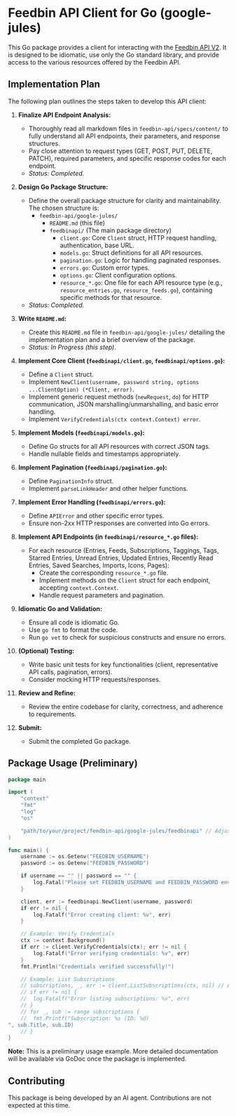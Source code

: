 # Feedbin API Client for Go (google-jules)

This Go package provides a client for interacting with the [Feedbin API V2](https://github.com/feedbin/feedbin-api/tree/master/specs). It is designed to be idiomatic, use only the Go standard library, and provide access to the various resources offered by the Feedbin API.

## Implementation Plan

The following plan outlines the steps taken to develop this API client:

1.  **Finalize API Endpoint Analysis:**
    *   Thoroughly read all markdown files in `feedbin-api/specs/content/` to fully understand all API endpoints, their parameters, and response structures.
    *   Pay close attention to request types (GET, POST, PUT, DELETE, PATCH), required parameters, and specific response codes for each endpoint.
    *   *Status: Completed.*

2.  **Design Go Package Structure:**
    *   Define the overall package structure for clarity and maintainability. The chosen structure is:
        *   `feedbin-api/google-jules/`
            *   `README.md` (this file)
            *   `feedbinapi/` (The main package directory)
                *   `client.go`: Core `Client` struct, HTTP request handling, authentication, base URL.
                *   `models.go`: Struct definitions for all API resources.
                *   `pagination.go`: Logic for handling paginated responses.
                *   `errors.go`: Custom error types.
                *   `options.go`: Client configuration options.
                *   `resource_*.go`: One file for each API resource type (e.g., `resource_entries.go`, `resource_feeds.go`), containing specific methods for that resource.
    *   *Status: Completed.*

3.  **Write `README.md`:**
    *   Create this `README.md` file in `feedbin-api/google-jules/` detailing the implementation plan and a brief overview of the package.
    *   *Status: In Progress (this step).*

4.  **Implement Core Client (`feedbinapi/client.go`, `feedbinapi/options.go`):**
    *   Define a `Client` struct.
    *   Implement `NewClient(username, password string, options ...ClientOption) (*Client, error)`.
    *   Implement generic request methods (`newRequest`, `do`) for HTTP communication, JSON marshalling/unmarshalling, and basic error handling.
    *   Implement `VerifyCredentials(ctx context.Context) error`.

5.  **Implement Models (`feedbinapi/models.go`):**
    *   Define Go structs for all API resources with correct JSON tags.
    *   Handle nullable fields and timestamps appropriately.

6.  **Implement Pagination (`feedbinapi/pagination.go`):**
    *   Define `PaginationInfo` struct.
    *   Implement `parseLinkHeader` and other helper functions.

7.  **Implement Error Handling (`feedbinapi/errors.go`):**
    *   Define `APIError` and other specific error types.
    *   Ensure non-2xx HTTP responses are converted into Go errors.

8.  **Implement API Endpoints (in `feedbinapi/resource_*.go` files):**
    *   For each resource (Entries, Feeds, Subscriptions, Taggings, Tags, Starred Entries, Unread Entries, Updated Entries, Recently Read Entries, Saved Searches, Imports, Icons, Pages):
        *   Create the corresponding `resource_*.go` file.
        *   Implement methods on the `Client` struct for each endpoint, accepting `context.Context`.
        *   Handle request parameters and pagination.

9.  **Idiomatic Go and Validation:**
    *   Ensure all code is idiomatic Go.
    *   Use `go fmt` to format the code.
    *   Run `go vet` to check for suspicious constructs and ensure no errors.

10. **(Optional) Testing:**
    *   Write basic unit tests for key functionalities (client, representative API calls, pagination, errors).
    *   Consider mocking HTTP requests/responses.

11. **Review and Refine:**
    *   Review the entire codebase for clarity, correctness, and adherence to requirements.

12. **Submit:**
    *   Submit the completed Go package.

## Package Usage (Preliminary)

```go
package main

import (
	"context"
	"fmt"
	"log"
	"os"

	"path/to/your/project/feedbin-api/google-jules/feedbinapi" // Adjust import path
)

func main() {
	username := os.Getenv("FEEDBIN_USERNAME")
	password := os.Getenv("FEEDBIN_PASSWORD")

	if username == "" || password == "" {
		log.Fatal("Please set FEEDBIN_USERNAME and FEEDBIN_PASSWORD environment variables")
	}

	client, err := feedbinapi.NewClient(username, password)
	if err != nil {
		log.Fatalf("Error creating client: %v", err)
	}

	// Example: Verify Credentials
	ctx := context.Background()
	if err := client.VerifyCredentials(ctx); err != nil {
		log.Fatalf("Error verifying credentials: %v", err)
	}
	fmt.Println("Credentials verified successfully!")

	// Example: List Subscriptions
	// subscriptions, _, err := client.ListSubscriptions(ctx, nil) // Assuming nil for no params
	// if err != nil {
	//  log.Fatalf("Error listing subscriptions: %v", err)
	// }
	// for _, sub := range subscriptions {
	//  fmt.Printf("Subscription: %s (ID: %d)
", sub.Title, sub.ID)
	// }
}
```

**Note:** This is a preliminary usage example. More detailed documentation will be available via GoDoc once the package is implemented.

## Contributing

This package is being developed by an AI agent. Contributions are not expected at this time.
